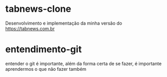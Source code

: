 # tabnews-clone
Desenvolvimento e implementação da minha versão do https://tabnews.com.br

# entendimento-git
entender o git é importante, além da forma certa de se fazer, é importante aprendermos o que não fazer também
